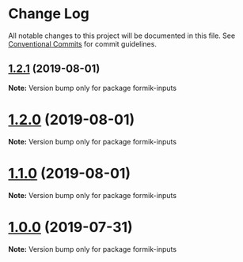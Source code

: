 # Change Log

All notable changes to this project will be documented in this file.
See [Conventional Commits](https://conventionalcommits.org) for commit guidelines.

## [1.2.1](https://github.com/rzane/react-baseline-inputs/compare/v1.2.0...v1.2.1) (2019-08-01)

**Note:** Version bump only for package formik-inputs





# [1.2.0](https://github.com/rzane/react-baseline-inputs/compare/v1.1.0...v1.2.0) (2019-08-01)

**Note:** Version bump only for package formik-inputs





# [1.1.0](https://github.com/rzane/react-baseline-inputs/compare/v1.0.0...v1.1.0) (2019-08-01)

**Note:** Version bump only for package formik-inputs





# [1.0.0](https://github.com/rzane/react-baseline-inputs/compare/v0.6.12...v1.0.0) (2019-07-31)

**Note:** Version bump only for package formik-inputs
